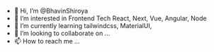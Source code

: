 - 👋 Hi, I’m @BhavinShiroya
- 👀 I’m interested in Frontend Tech React, Next, Vue, Angular, Node
- 🌱 I’m currently learning tailwindcss, MaterialUI,
- 💞️ I’m looking to collaborate on ...
- 📫 How to reach me ...

<!---
BhavinShiroya/BhavinShiroya is a ✨ special ✨ repository because its `README.md` (this file) appears on your GitHub profile.
You can click the Preview link to take a look at your changes.
--->
